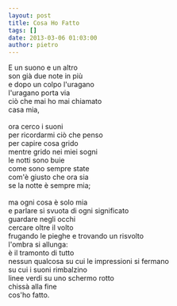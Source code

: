 ```yaml
---
layout: post
title: Cosa Ho Fatto
tags: []
date: 2013-03-06 01:03:00
author: pietro
---
```

E un suono e un altro<br/>son già due note in più<br/>e dopo un colpo l'uragano<br/>l'uragano porta via<br/>ciò che mai ho mai chiamato<br/>casa mia,<br/><br/>ora cerco i suoni<br/>per ricordarmi ciò che penso<br/>per capire cosa grido<br/>mentre grido nei miei sogni<br/>le notti sono buie<br/>come sono sempre state<br/>com'è giusto che ora sia<br/>se la notte è sempre mia;<br/><br/>ma ogni cosa è solo mia<br/>e parlare si svuota di ogni significato<br/>guardare negli occhi<br/>cercare oltre il volto<br/>frugando le pieghe e trovando un risvolto<br/>l'ombra si allunga:<br/>è il tramonto di tutto<br/>nessun qualcosa su cui le impressioni si fermano<br/>su cui i suoni rimbalzino<br/>linee verdi su uno schermo rotto<br/>chissà alla fine<br/>cos'ho fatto.
